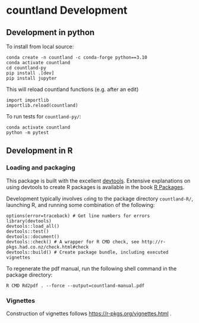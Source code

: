 # countland Development

## Development in python

To install from local source:

    conda create -n countland -c conda-forge python==3.10
    conda activate countland
    cd countland-py
    pip install .[dev]
    pip install jupyter

This will reload countland functions (e.g. after an edit)

    import importlib
    importlib.reload(countland)

To run tests for  `countland-py/`:

    conda activate countland
    python -m pytest

## Development in R

### Loading and packaging

This package is built with the excellent [devtools](https://github.com/hadley/devtools). Extensive explanations on using devtools
to create R packages is available in the book
[R Packages](http://r-pkgs.had.co.nz/).

Development typically involves `cd`ing to the package directory `countland-R/`, launching R, and running some combination of the following:

	options(error=traceback) # Get line numbers for errors
    library(devtools)
    devtools::load_all()
    devtools::test()
    devtools::document()
    devtools::check() # A wrapper for R CMD check, see http://r-pkgs.had.co.nz/check.html#check
    devtools::build() # Create package bundle, including executed vignettes

To regenerate the pdf manual, run the following shell command in the package directory:

    R CMD Rd2pdf . --force --output=countland-manual.pdf

### Vignettes

Construction of vignettes follows https://r-pkgs.org/vignettes.html .